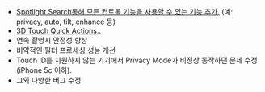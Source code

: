 - [Spotlight Search통해 모든 컨트롤 기능을 사용할 수 있는 기능 추가.](https://vimeo.com/152381315) (예: privacy, auto, tilt, enhance 등)
- [3D Touch Quick Actions.](http://elie.camera/assets/images/scrs_quickaction.jpg).
- 연속 촬영시 안정성 향상
- 비약적인 필터 프로세싱 성능 개선
- Touch ID를 지원하지 않는 기기에서 Privacy Mode가 비정상 동작하던 문제 수정 (iPhone 5c 이하).
- 그외 다양한 버그 수정
